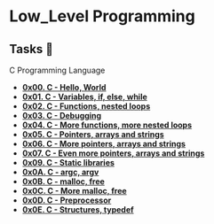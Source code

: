 # Low_Level Programming

## Tasks :page_with_curl:

C Programming Language 
 
 - **[0x00. C - Hello, World](./0x00-hello_world)**
 - **[0x01. C - Variables, if, else, while](./0x01-variables_if_else_while)**
 - **[0x02. C - Functions, nested loops](./0x02-functions_nested_loops)**
 - **[0x03. C - Debugging](./0x03-debugging)**
 - **[0x04. C - More functions, more nested loops](./0x04-more_functions_nested_loops)**
 - **[0x05. C - Pointers, arrays and strings](./0x05-pointers_arrays_strings)**
 - **[0x06. C - More pointers, arrays and strings](./0x06-pointers_arrays_strings)**
 - **[0x07. C - Even more pointers, arrays and strings](./0x07-pointers_arrays_strings)**
 - **[0x09. C - Static libraries](./0x09-static_libraries)**
 - **[0x0A. C - argc, argv](./0x0A-argc_argv)**
 - **[0x0B. C - malloc, free](./0x0B-malloc_free)**
 - **[0x0C. C - More malloc, free](./0x0C-more_malloc_free)**
 - **[0x0D. C - Preprocessor](./0x0D-preprocessor)**
 - **[0x0E. C - Structures, typedef](./0x0E-structures_typedef)**
